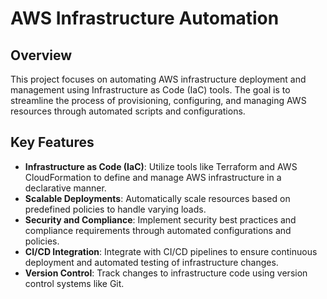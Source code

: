 # AWS Infrastructure Automation

## Overview

This project focuses on automating AWS infrastructure deployment and management using Infrastructure as Code (IaC) tools. The goal is to streamline the process of provisioning, configuring, and managing AWS resources through automated scripts and configurations.

## Key Features

- **Infrastructure as Code (IaC)**: Utilize tools like Terraform and AWS CloudFormation to define and manage AWS infrastructure in a declarative manner.
- **Scalable Deployments**: Automatically scale resources based on predefined policies to handle varying loads.
- **Security and Compliance**: Implement security best practices and compliance requirements through automated configurations and policies.
- **CI/CD Integration**: Integrate with CI/CD pipelines to ensure continuous deployment and automated testing of infrastructure changes.
- **Version Control**: Track changes to infrastructure code using version control systems like Git.






